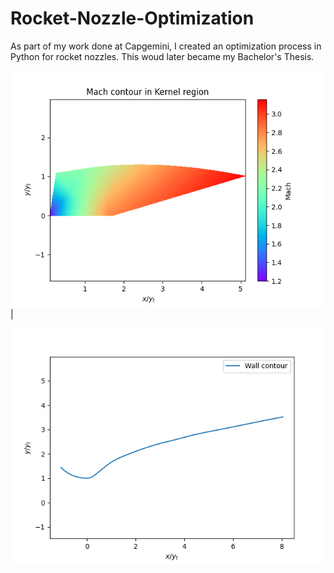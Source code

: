 # Rocket-Nozzle-Optimization
As part of my work done at Capgemini, I created an optimization process in Python for rocket nozzles. This woud later became my Bachelor's Thesis.


![alt text](https://github.com/rescolarandres/Rocket-Nozzle-Optimization/blob/main/mach_kernel.png) | 

![alt text](https://github.com/rescolarandres/Rocket-Nozzle-Optimization/blob/main/wall_contour.png)
